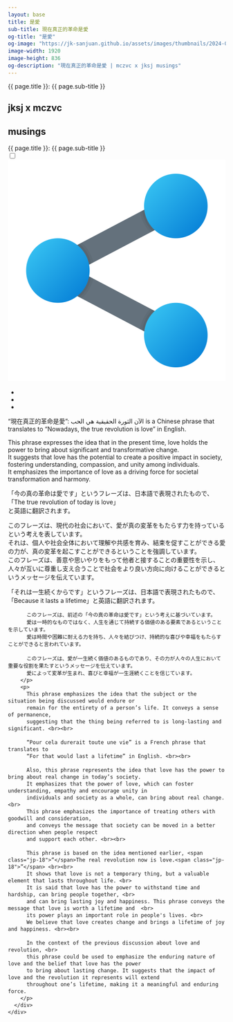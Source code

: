 ```yaml
---
layout: base
title: 是愛
sub-title: 現在真正的革命是愛
og-title: "是愛"
og-image: "https://jk-sanjuan.github.io/assets/images/thumbnails/2024-04-17-是愛.png"
image-width: 1920
image-height: 836
og-description: "現在真正的革命是愛 | mczvc x jksj musings"
---
```

<div id="fb-root"></div>
<script async defer crossorigin="anonymous" src="https://connect.facebook.net/en_US/sdk.js#xfbml=1&version=v19.0&appId=7536621456397792" nonce="DEbEOBxi"></script>

<div class="min-w-[677px]">
  <div class="text-white bg-yellow-600 p-4 [font-size:20px]">
    <span class="jp-17 page-header">{{ page.title }}: {{ page.sub-title }}</span>
  </div>
  
  <main>
    <section class="sticky top-0">
      <div class="top-content h-[475px]">
        <div class="bg flex w-full h-full justify-center bg-biw-kayee">
          <h1 class="text-white page-header">jksj x mczvc</h1>
          <h2 class="block">musings</h2>
        </div>
      </div>
    </section>
    <div class="content-wrapper flex justify-center min-w-[515px] w-full sticky top-0 left-0 h-[1555px]">
      <div class="content min-w-[444px] w-[60%] max-w-[653px] h-max py-2 px-6 !bg-white/60 quando-regular">
        <div class="text-white bg-yellow-600 p-4 [margin:-8px_-24px_0] [font-size:20px] flex">
          <span class="jp-17 page-header flex-[1_0_content]">{{ page.title }}: {{ page.sub-title }}</span>
          <div class="share-menu">
            <label class="group">
              <input class="share-toggler" type="checkbox">
                <img src="/assets/images/icons/share.svg" width="512" height="512" alt="share" 
                  class="w-[40px] h-[40px] cursor-pointer rounded-full group-hover:bg-white/50"/>
            </label>
            <ul>
              <li class="share-item">
                <a target="_blank" href="https://www.facebook.com/sharer/sharer.php?u=https%3A%2F%2Fjk-sanjuan.github.io%2F2024%2F04%2F17%2F%25E6%2598%25AF%25E6%2584%259B.html&amp;src=sdkpreparse" 
                  class="fa fa-facebook"></a>
              </li>
              <li class="share-item">
                <a class="fa fa-twitter twitter-share-button" href="https://twitter.com/intent/tweet?text={{ page.title }}:%20{{ page.sub-title }}%0A{{ site.url }}{{ page.url }}"></a>
              </li>
              <li class="share-item">
                <a class="fa fa-vk" href="#"></a>
              </li>
            </ul>
          </div>
        </div>
        <p>
        <span class="jp-18">“現在真正的革命是愛”</span>: <span class="noto-sans-arabic-18">
          الآن الثورة الحقيقية هي الحب 
          </span>
          is a Chinese phrase that translates to “Nowadays, the true revolution is love” in English. 
        </p>
        <p class="figtree ![font-size:19px]">
          This phrase expresses the idea that in the present time, love holds the power to bring about significant 
          and transformative change. <br>
          It suggests that love has the potential to create a positive impact in society, fostering understanding, 
          compassion, and unity among individuals. <br> 
          It emphasizes the importance of love as a driving force for societal transformation and harmony.
        </p>
        <p class="jp-18">
          「今の真の革命は愛です」というフレーズは、日本語で表現されたもので、<br>
          「The true revolution of today is love」<br>
          と英語に翻訳されます。
        </p>
        <p class="jp-18">
          このフレーズは、現代の社会において、愛が真の変革をもたらす力を持っているという考えを表しています。<br>
          それは、個人や社会全体において理解や共感を育み、結束を促すことができる愛の力が、真の変革を起こすことができるということを強調しています。<br>
          このフレーズは、善意や思いやりをもって他者と接することの重要性を示し、 <br>
          人々が互いに尊重し支え合うことで社会をより良い方向に向けることができるというメッセージを伝えています。
        </p>
        <p class="jp-18">
          「それは一生続くからです」というフレーズは、日本語で表現されたもので、<br>
          「Because it lasts a lifetime」と英語に翻訳されます。
          
          このフレーズは、前述の「今の真の革命は愛です」という考えに基づいています。
          愛は一時的なものではなく、人生を通じて持続する価値のある要素であるということを示しています。
          愛は時間や困難に耐える力を持ち、人々を結びつけ、持続的な喜びや幸福をもたらすことができると言われています。
          
          このフレーズは、愛が一生続く価値のあるものであり、その力が人々の人生において重要な役割を果たすというメッセージを伝えています。
          愛によって変革が生まれ、喜びと幸福が一生涯続くことを信じています。
        </p>
        <p>
          This phrase emphasizes the idea that the subject or the situation being discussed would endure or 
          remain for the entirety of a person’s life. It conveys a sense of permanence, 
          suggesting that the thing being referred to is long-lasting and significant. <br><br>

          “Pour cela durerait toute une vie” is a French phrase that translates to 
          “For that would last a lifetime” in English. <br><br>

          Also, this phrase represents the idea that love has the power to bring about real change in today’s society. 
          It emphasizes that the power of love, which can foster understanding, empathy and encourage unity in 
          individuals and society as a whole, can bring about real change. <br>
          This phrase emphasizes the importance of treating others with goodwill and consideration, 
          and conveys the message that society can be moved in a better direction when people respect 
          and support each other. <br><br>

          This phrase is based on the idea mentioned earlier, <span class="jp-18">“</span>The real revolution now is love.<span class="jp-18">”</span> <br><br>
          It shows that love is not a temporary thing, but a valuable element that lasts throughout life. <br> 
          It is said that love has the power to withstand time and hardship, can bring people together, <br>
          and can bring lasting joy and happiness. This phrase conveys the message that love is worth a lifetime and  <br>
          its power plays an important role in people's lives. <br> 
          We believe that love creates change and brings a lifetime of joy and happiness. <br><br>
          
          In the context of the previous discussion about love and revolution, <br>
          this phrase could be used to emphasize the enduring nature of love and the belief that love has the power 
          to bring about lasting change. It suggests that the impact of love and the revolution it represents will extend 
          throughout one’s lifetime, making it a meaningful and enduring force.
        </p>
      </div>
    </div>
  </main>
</div>